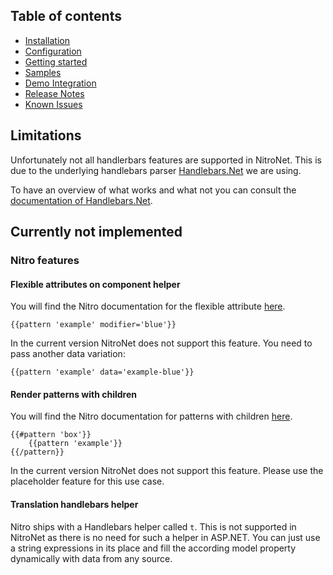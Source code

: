 ## Table of contents
- [Installation](installation.md)
- [Configuration](configuration.md)
- [Getting started](getting-started.md)
- [Samples](samples.md)
- [Demo Integration](https://github.com/namics/NitroNet.Demo)
- [Release Notes](https://github.com/namics/NitroNetSitecore/releases)
- [Known Issues](known-issues.md)

## Limitations
Unfortunately not all handlerbars features are supported in NitroNet. This is due to the underlying handlebars parser [Handlebars.Net](https://github.com/rexm/Handlebars.Net) we are using.

To have an overview of what works and what not you can consult the [documentation of Handlebars.Net](https://github.com/rexm/Handlebars.Net).


## Currently not implemented

### Nitro features

#### Flexible attributes on component helper
You will find the Nitro documentation for the flexible attribute [here](https://github.com/namics/generator-nitro/blob/master/generators/app/templates/project/docs/nitro.md#render-patterns).

```
{{pattern 'example' modifier='blue'}}
```

In the current version NitroNet does not support this feature. You need to pass another data variation:
```
{{pattern 'example' data='example-blue'}}
```

#### Render patterns with children
You will find the Nitro documentation for patterns with children [here](https://github.com/namics/generator-nitro/blob/master/generators/app/templates/project/docs/nitro.md#render-patterns-with-children).

```
{{#pattern 'box'}}
    {{pattern 'example'}}
{{/pattern}}
```

In the current version NitroNet does not support this feature. Please use the placeholder feature for this use case.

#### Translation handlebars helper
Nitro ships with a Handlebars helper called `t`. This is not supported in NitroNet as there is no need for such a helper in ASP.NET. You can just use a string expressions in its place and fill the according model property dynamically with data from any source.